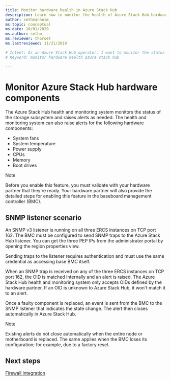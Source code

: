```yaml
---
title: Monitor hardware health in Azure Stack Hub
description: Learn how to monitor the health of Azure Stack Hub hardware components.
author: sethmanheim
ms.topic: conceptual
ms.date: 10/01/2020
ms.author: sethm
ms.reviewer: thoroet
ms.lastreviewed: 11/21/2019

# Intent: As an Azure Stack Hub operator, I want to monitor the status and health of my hardware components and set alerts when needed.
# Keyword: monitor hardware health azure stack hub

---
```


# Monitor Azure Stack Hub hardware components

The Azure Stack Hub health and monitoring system monitors the status of the storage subsystem and raises alerts as needed. The health and monitoring system can also raise alerts for the following hardware components:

- System fans
- System temperature
- Power supply
- CPUs
- Memory
- Boot drives

> [!NOTE]
> Before you enable this feature, you must validate with your hardware partner that they're ready. Your hardware partner will also provide the detailed steps for enabling this feature in the baseboard management controller (BMC).

## SNMP listener scenario

An SNMP v3 listener is running on all three ERCS instances on TCP port 162. The BMC must be configured to send SNMP traps to the Azure Stack Hub listener. You can get the three PEP IPs from the administrator portal by opening the region properties view.

Sending traps to the listener requires authentication and must use the same credential as accessing base BMC itself.

When an SNMP trap is received on any of the three ERCS instances on TCP port 162, the OID is matched internally and an alert is raised. The Azure Stack Hub health and monitoring system only accepts OIDs defined by the hardware partner. If an OID is unknown to Azure Stack Hub, it won't match it to an alert.

Once a faulty component is replaced, an event is sent from the BMC to the SNMP listener that indicates the state change. The alert then closes automatically in Azure Stack Hub.

> [!NOTE]
> Existing alerts do not close automatically when the entire node or motherboard is replaced. The same applies when the BMC loses its configuration; for example, due to a factory reset.

## Next steps

[Firewall integration](azure-stack-firewall.md)

